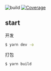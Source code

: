 ![build](https://github.com/imtaotao/hearken-next/workflows/build/badge.svg)
[![Coverage](https://img.shields.io/codecov/c/github/imtaotao/mp-store/master.svg)](https://codecov.io/github/imtaotao/mp-store?branch=master)

## start
开发
```bash
$ yarn dev -o
```

打包
```bash
$ yarn build
```
